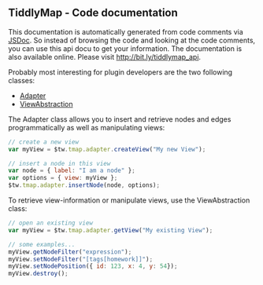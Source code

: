 TiddlyMap - Code documentation
---------------------------------------------------------------------

This documentation is automatically generated from code comments via
[JSDoc](http://usejsdoc.org/index.html). So instead of browsing the code
and looking at the code comments, you can use this api docu to get your
information. The documentation is also available online. Please visit http://bit.ly/tiddlymap_api.

Probably most interesting for plugin developers are the two following classes:

* [Adapter](module-TiddlyMap-Adapter.html)
* [ViewAbstraction](module-TiddlyMap-ViewAbstraction.html)

The Adapter class allows you to insert and retrieve nodes and edges programmatically
as well as manipulating views:

```javascript
// create a new view
var myView = $tw.tmap.adapter.createView("My new View");

// insert a node in this view
var node = { label: "I am a node" };
var options = { view: myView };
$tw.tmap.adapter.insertNode(node, options);
```

To retrieve view-information or manipulate views, use the ViewAbstraction class:

```javascript
// open an existing view
var myView = $tw.tmap.adapter.getView("My existing View");

// some examples...
myView.getNodeFilter("expression");
myView.setNodeFilter("[tags[homework]]");
myView.setNodePosition({ id: 123, x: 4, y: 54});
myView.destroy();
```